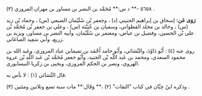 ٥٦٥٨ -** د س:** مُحَمَّد بن النضر بن مساور بن مهران المروزي (٣) .

**رَوَى عَن:** إسحاق بن إبراهيم الحنيني (د) ، وجعفر بْن سُلَيْمان الضبعي (س) ، وحماد بْن زيد (س) ، وخالد بن مخلد القطواني، وسفيان بن عُيَيْنَة (س) ، وعلي بن جعفر بْن مُحَمَّد بْن علي بْن الحسين، وفضيل بن عياض، ومعتمر بن سُلَيْمان، وأبيه النضر بن مساور، ويزيد بن زريع، وأبي سَعِيد الصاغاني.

روى عنه (٤) : أَبُو دَاوُدَ، والنَّسَائي، وأَبُو حامد أَحْمَد بن تميمابن عباد المروزي، وعَبد الله بن محمود السعدي، ومحمد بن عَبد اللَّه بْن الجنيد، وأَبُو جعفر مُحَمَّد بْن عَبد اللَّهِ بْن عروة الهروي، ونصر بن الحكم المروزي، ويحيى بن زكريا النيسابوري.

قال النَّسَائي (١) : لا بأس به.

وذكره ابنُ حِبَّان في كتاب "الثقات" (٢) ،** وَقَال:** مات سنة تسع وثلاثين ومئتين (٣) .